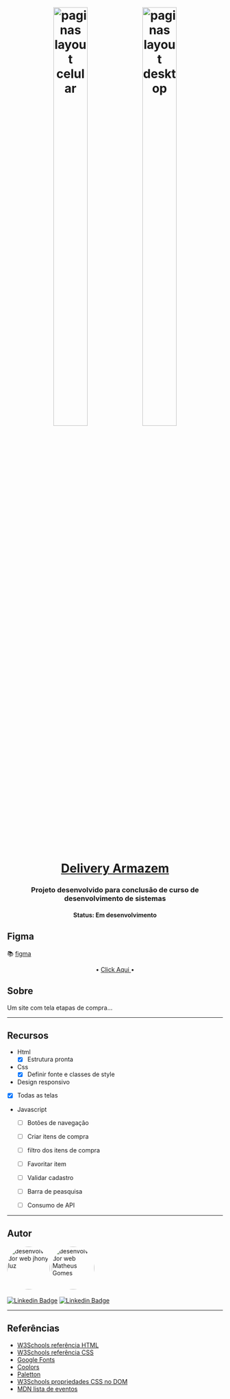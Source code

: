 <h1 align="center">
    <img   height="50%" width="40%" title="#mario jogar" src="" alt="paginas layout celular"/>
    <img   height="50%" width="40%" title="#mario jogar" src="" alt="paginas layout desktop"/>
</h1>

<h1 align="center">
   <a href="#"> Delivery Armazem</a>
</h1>

<h3 align="center">
    Projeto desenvolvido para conclusão de curso de desenvolvimento de sistemas 
</h3>

<h4 align="center"> 
	 Status: Em desenvolvimento
</h4>

## Figma

📚 [figma](https://www.figma.com/file/zhwkuDA72h40SZtvUmiwTK/UI%2FInteraction-Design-(Copy)?node-id=12%3A0)

<p align="center">
     •
    <a href="#">Click Aqui </a> •
    
</p>

## Sobre

Um site com tela etapas de compra...

---

## Recursos

- Html
  - [x] Estrutura pronta
- Css
  - [x] Definir fonte e classes de style
 - Design responsivo
  - [x] Todas as telas
- Javascript
  - [ ] Botões de navegação
  - [ ] Criar itens de compra
  - [ ] filtro dos itens de compra
  - [ ] Favoritar item
  - [ ] Validar cadastro
  - [ ] Barra de peasquisa
  - [ ] Consumo de API


---

## Autor

 <img style="border-radius: 50%;" src="https://github.com/JhonLight.png" width="100px;" alt="desenvolvedor web jhony luz"/>
 <img style="border-radius: 50%;" src="https://github.com/Matheusg-dev.png" width="100px;" alt="desenvolvedor web Matheus Gomes"/>

[![Linkedin Badge](https://img.shields.io/badge/-Jhony-Luz?style=flat-square&logo=Linkedin&logoColor=white&link=https://www.linkedin.com/in/jhony-luz-720b73211/)](https://www.linkedin.com/in/jhony-luz-720b73211/)
[![Linkedin Badge](https://img.shields.io/badge/-Matheus-Gomes?style=flat-square&logo=Linkedin&logoColor=white&link=https://www.linkedin.com/in/Matheus-Gomes-720b73211/)](https://www.linkedin.com/in/Matheus-Gomes-720b73211/)


---

## Referências

- [W3Schools referência HTML](https://www.w3schools.com/tags/default.asp)
- [W3Schools referência CSS](https://www.w3schools.com/cssref/default.asp)
- [Google Fonts](https://fonts.google.com/)
- [Coolors](https://coolors.co/palettes/trending)
- [Paletton](https://paletton.com/)
- [W3Schools propriedades CSS no DOM](https://www.w3schools.com/jsref/dom_obj_style.asp)
- [MDN lista de eventos](https://developer.mozilla.org/en-US/docs/Web/Events)


